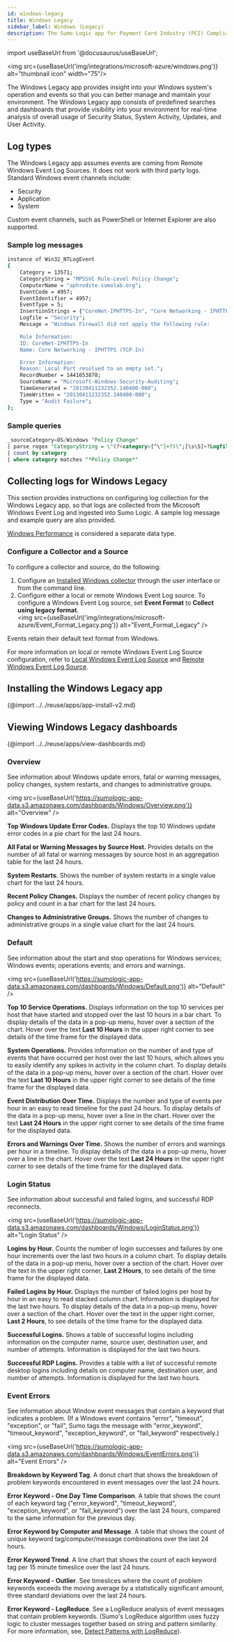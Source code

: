 ```yaml
---
id: windows-legacy
title: Windows Legacy
sidebar_label: Windows (Legacy)
description: The Sumo Logic app for Payment Card Industry (PCI) Compliance for Windows JSON offers dashboards to monitor system, account and user activity to ensure that login activity and privileged users are within the expected ranges.
---
```


import useBaseUrl from '@docusaurus/useBaseUrl';

<img src={useBaseUrl('img/integrations/microsoft-azure/windows.png')} alt="thumbnail icon" width="75"/>

The Windows Legacy app provides insight into your Windows system's operation and events so that you can better manage and maintain your environment. The Windows Legacy app consists of predefined searches and dashboards that provide visibility into your environment for real-time analysis of overall usage of Security Status, System Activity, Updates, and User Activity.

## Log types

The Windows Legacy app assumes events are coming from Remote Windows Event Log Sources. It does not work with third party logs. Standard Windows event channels include:
* Security
* Application
* System

Custom event channels, such as PowerShell or Internet Explorer are also supported.


### Sample log messages


```bash
instance of Win32_NTLogEvent
{
    Category = 13571;
    CategoryString = "MPSSVC Rule-Level Policy Change";
    ComputerName = "aphrodite.sumolab.org";
    EventCode = 4957;
    EventIdentifier = 4957;
    EventType = 5;
    InsertionStrings = {"CoreNet-IPHTTPS-In", "Core Networking - IPHTTPS (TCP-In)", "Local Port"};
    Logfile = "Security";
    Message = "Windows Firewall did not apply the following rule:

    Rule Information:
    ID: CoreNet-IPHTTPS-In
    Name: Core Networking - IPHTTPS (TCP-In)

    Error Information:
    Reason: Local Port resolved to an empty set.";
    RecordNumber = 1441653878;
    SourceName = "Microsoft-Windows-Security-Auditing";
    TimeGenerated = "20130411232352.140400-000";
    TimeWritten = "20130411232352.140400-000";
    Type = "Audit Failure";
};
```

### Sample queries

```sql title="Recent Policy Changes"
_sourceCategory=OS/Windows "Policy Change"
| parse regex "CategoryString = \"(?<category>[^\"]+?)\";[\s\S]+?Logfile = \"Security\""
| count by category
| where category matches "*Policy Change*"
```


## Collecting logs for Windows Legacy

This section provides instructions on configuring log collection for the Windows Legacy app, so that logs are collected from the Microsoft Windows Event Log and ingested into Sumo Logic. A sample log message and example query are also provided.

[Windows Performance](/docs/integrations/microsoft-azure/performance) is considered a separate data type.


### Configure a Collector and a Source

To configure a collector and source, do the following:

1. Configure an [Installed Windows collector](/docs/send-data/installed-collectors/windows) through the user interface or from the command line.
2. Configure either a local or remote Windows Event Log source. To configure a Windows Event Log source, set **Event Format** to **Collect using legacy format**.<br/><img src={useBaseUrl('img/integrations/microsoft-azure/Event_Format_Legacy.png')} alt="Event_Format_Legacy" />

Events retain their default text format from Windows.

For more information on local or remote Windows Event Log Source configuration, refer to [Local Windows Event Log Source](/docs/send-data/installed-collectors/sources/local-windows-event-log-source) and [Remote Windows Event Log Source](/docs/send-data/installed-collectors/sources/remote-windows-event-log-source).


## Installing the Windows Legacy app

{@import ../../reuse/apps/app-install-v2.md}

## Viewing Windows Legacy dashboards​

{@import ../../reuse/apps/view-dashboards.md}

### Overview

See information about Windows update errors, fatal or warning messages, policy changes, system restarts, and changes to administrative groups.

<img src={useBaseUrl('https://sumologic-app-data.s3.amazonaws.com/dashboards/Windows/Overview.png')} alt="Overview" />

**Top Windows Update Error Codes.** Displays the top 10 Windows update error codes in a pie chart for the last 24 hours.

**All Fatal or Warning Messages by Source Host.** Provides details on the number of all fatal or warning messages by source host in an aggregation table for the last 24 hours.

**System Restarts.** Shows the number of system restarts in a single value chart for the last 24 hours.

**Recent Policy Changes.** Displays the number of recent policy changes by policy and count in a bar chart for the last 24 hours.

**Changes to Administrative Groups.** Shows the number of changes to administrative groups in a single value chart for the last 24 hours.


### Default

See information about the start and stop operations for Windows services; Windows events; operations events; and errors and warnings.

<img src={useBaseUrl('https://sumologic-app-data.s3.amazonaws.com/dashboards/Windows/Default.png')} alt="Default" />

**Top 10 Service Operations.** Displays information on the top 10 services per host that have started and stopped over the last 10 hours in a bar chart. To display details of the data in a pop-up menu, hover over a section of the chart. Hover over the text **Last 10 Hours** in the upper right corner to see details of the time frame for the displayed data.

**System Operations.** Provides information on the number of and type of events that have occurred per host over the last 10 hours, which allows you to easily identify any spikes in activity in the column chart. To display details of the data in a pop-up menu, hover over a section of the chart. Hover over the text **Last 10 Hours** in the upper right corner to see details of the time frame for the displayed data.

**Event Distribution Over Time.** Displays the number and type of events per hour in an easy to read timeline for the past 24 hours. To display details of the data in a pop-up menu, hover over a line in the chart. Hover over the text **Last 24 Hours** in the upper right corner to see details of the time frame for the displayed data.

**Errors and Warnings Over Time.** Shows the number of errors and warnings per hour in a timeline. To display details of the data in a pop-up menu, hover over a line in the chart. Hover over the text **Last 24 Hours** in the upper right corner to see details of the time frame for the displayed data.


### Login Status

See information about successful and failed logins, and successful RDP reconnects.

<img src={useBaseUrl('https://sumologic-app-data.s3.amazonaws.com/dashboards/Windows/LoginStatus.png')} alt="Login Status" />

**Logins by Hour.** Counts the number of login successes and failures by one hour increments over the last two hours in a column chart. To display details of the data in a pop-up menu, hover over a section of the chart. Hover over the text in the upper right corner, **Last 2 Hours**, to see details of the time frame for the displayed data.

**Failed Logins by Hour.** Displays the number of failed logins per host by hour in an easy to read stacked column chart. Information is displayed for the last two hours. To display details of the data in a pop-up menu, hover over a section of the chart. Hover over the text in the upper right corner, **Last 2 Hours**, to see details of the time frame for the displayed data.

**Successful Logins.** Shows a table of successful logins including information on the computer name, source user, destination user, and number of attempts. Information is displayed for the last two hours.

**Successful RDP Logins.** Provides a table with a list of successful remote desktop logins including details on computer name, destination user, and number of attempts. Information is displayed for the last two hours.


### Event Errors

See information about Window event messages that contain a keyword that indicates a problem. (If a Windows event contains  "error", "timeout", "exception", or "fail", Sumo tags the message with "error_keyword", "timeout_keyword", "exception_keyword", or "fail_keyword" respectively.)

<img src={useBaseUrl('https://sumologic-app-data.s3.amazonaws.com/dashboards/Windows/EventErrors.png')} alt="Event Errors" />

**Breakdown by Keyword Tag**. A donut chart that shows the breakdown of problem keywords encountered in event messages over the last 24 hours.

**Error Keyword - One Day Time Comparison**. A table that shows the count of each keyword tag ("error_keyword", "timeout_keyword", "exception_keyword", or "fail_keyword") over the last 24 hours, compared to the same information for the previous day.

**Error Keyword by Computer and Message**. A table that shows the count of unique keyword tag/computer/message combinations over the last 24 hours.

**Error Keyword Trend**. A line chart that shows the count of each keyword tag per 15 minute timeslice over the last 24 hours.

**Error Keyword - Outlier**. See timeslices where the count of problem keywords exceeds the moving average by a statistically significant amount, three standard deviations over the last 24 hours.

**Error Keyword - LogReduce**. See a LogReduce analysis of event messages that contain problem keywords. (Sumo's LogReduce algorithm uses fuzzy logic to cluster messages together based on string and pattern similarity. For more information, see, [Detect Patterns with LogReduce](/docs/search/logreduce/detect-patterns-with-logreduce)).
